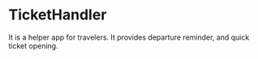# TicketHandler
It is a helper app for travelers. It provides departure reminder, and quick ticket opening.
